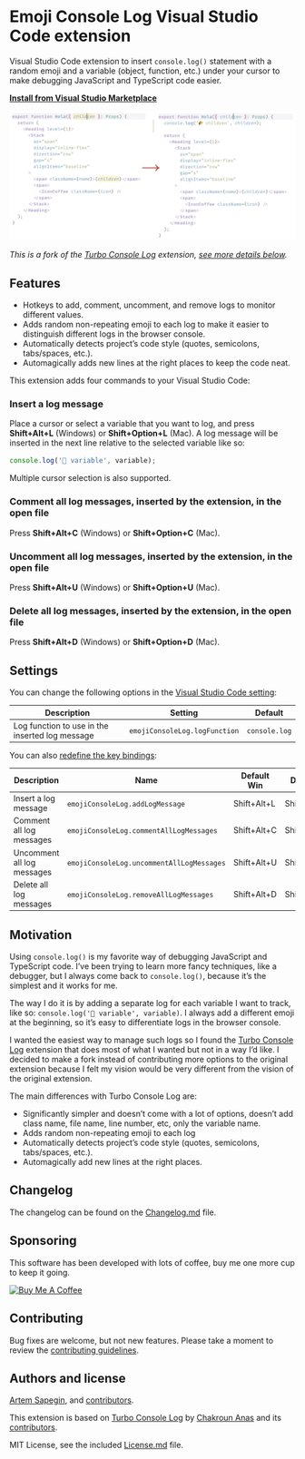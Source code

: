 # Emoji Console Log Visual Studio Code extension

Visual Studio Code extension to insert `console.log()` statement with a random emoji and a variable (object, function, etc.) under your cursor to make debugging JavaScript and TypeScript code easier.

**[Install from Visual Studio Marketplace](https://marketplace.visualstudio.com/items?itemName=sapegin.emoji-console-log)**

![Emoji Console Log Visual Studio Code extension](./images/emoji-console-log.png)

_This is a fork of the [Turbo Console Log](https://www.turboconsolelog.io) extension, [see more details below](#motivation)._

## Features

- Hotkeys to add, comment, uncomment, and remove logs to monitor different values.
- Adds random non-repeating emoji to each log to make it easier to distinguish different logs in the browser console.
- Automatically detects project’s code style (quotes, semicolons, tabs/spaces, etc.).
- Automagically adds new lines at the right places to keep the code neat.

This extension adds four commands to your Visual Studio Code:

### Insert a log message

Place a cursor or select a variable that you want to log, and press **Shift+Alt+L** (Windows) or **Shift+Option+L** (Mac). A log message will be inserted in the next line relative to the selected variable like so:

```js
console.log('🦆 variable', variable);
```

Multiple cursor selection is also supported.

### Comment all log messages, inserted by the extension, in the open file

Press **Shift+Alt+C** (Windows) or **Shift+Option+C** (Mac).

### Uncomment all log messages, inserted by the extension, in the open file

Press **Shift+Alt+U** (Windows) or **Shift+Option+U** (Mac).

### Delete all log messages, inserted by the extension, in the open file

Press **Shift+Alt+D** (Windows) or **Shift+Option+D** (Mac).

## Settings

You can change the following options in the [Visual Studio Code setting](https://code.visualstudio.com/docs/getstarted/settings):

| Description | Setting | Default |
| --- | --- | --- |
| Log function to use in the inserted log message | `emojiConsoleLog.logFunction` | `console.log` |

You can also [redefine the key bindings](https://code.visualstudio.com/docs/getstarted/keybindings):

| Description | Name | Default Win | Default Mac |
| --- | --- | --- | --- |
| Insert a log message | `emojiConsoleLog.addLogMessage` | Shift+Alt+L | Shift+Option+L |
| Comment all log messages | `emojiConsoleLog.commentAllLogMessages` | Shift+Alt+C | Shift+Option+C |
| Uncomment all log messages | `emojiConsoleLog.uncommentAllLogMessages` | Shift+Alt+U | Shift+Option+U |
| Delete all log messages | `emojiConsoleLog.removeAllLogMessages` | Shift+Alt+D | Shift+Option+D |

## Motivation

Using `console.log()` is my favorite way of debugging JavaScript and TypeScript code. I’ve been trying to learn more fancy techniques, like a debugger, but I always come back to `console.log()`, because it’s the simplest and it works for me.

The way I do it is by adding a separate log for each variable I want to track, like so: `console.log('🍕 variable', variable)`. I always add a different emoji at the beginning, so it’s easy to differentiate logs in the browser console.

I wanted the easiest way to manage such logs so I found the [Turbo Console Log](https://www.turboconsolelog.io) extension that does most of what I wanted but not in a way I’d like. I decided to make a fork instead of contributing more options to the original extension because I felt my vision would be very different from the vision of the original extension.

The main differences with Turbo Console Log are:

- Significantly simpler and doesn’t come with a lot of options, doesn’t add class name, file name, line number, etc, only the variable name.
- Adds random non-repeating emoji to each log
- Automatically detects project’s code style (quotes, semicolons, tabs/spaces, etc.).
- Automagically add new lines at the right places.

## Changelog

The changelog can be found on the [Changelog.md](./Changelog.md) file.

## Sponsoring

This software has been developed with lots of coffee, buy me one more cup to keep it going.

<a href="https://www.buymeacoffee.com/sapegin" target="_blank"><img src="https://cdn.buymeacoffee.com/buttons/lato-orange.png" alt="Buy Me A Coffee" height="51" width="217"></a>

## Contributing

Bug fixes are welcome, but not new features. Please take a moment to review the [contributing guidelines](Contributing.md).

## Authors and license

[Artem Sapegin](https://sapegin.me), and [contributors](https://github.com/sapegin/emoji-console-log/graphs/contributors).

This extension is based on [Turbo Console Log](https://github.com/Chakroun-Anas/turbo-console-log) by [ Chakroun Anas](https://github.com/Chakroun-Anas) and its [contributors](https://github.com/Chakroun-Anas/turbo-console-log/graphs/contributors).

MIT License, see the included [License.md](License.md) file.
